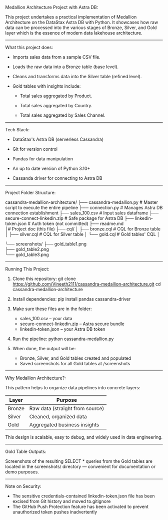 Medallion Architecture Project with Astra DB:

This project undertakes a practical implementation of Medallion Architecture on the DataStax Astra DB with Python. It showcases how raw data can be processed into the various stages of Bronze, Silver, and Gold layer which is the essence of modern data lakehouse architecture.

---

What this project does:

- Imports sales data from a sample CSV file.
  
- Loads the raw data into a Bronze table (base level).
  
- Cleans and transforms data into the Silver table (refined level).
  
- Gold tables with insights include:
 
  - Total sales aggregated by Product.
  
  - Total sales aggregated by Country. 
  
  - Total sales aggregated by Sales Channel.

--- 

Tech Stack:

- DataStax's Astra DB (serverless Cassandra) 

- Git for version control
  
- Pandas for data manipulation
  
- An up to date version of Python 3.10+

- Cassanda driver for connecting to Astra DB

-----

Project Folder Structure:

cassandra-medallion-architecture/
├── cassandra-medallion.py         # Master script to execute the entire pipeline
├── connection.py                  # Manages Astra DB connection establishment
├── sales_100.csv                  # Input sales dataframe
├── secure-connect-linkedin.zip    # Safe package for Astra DB
├── linkedin-token.json            # Auth token (not committed)
├── readme.md                      
│# Project doc (this file)
├── cql/
│   ├── bronze.cql                 # CQL for Bronze table
│   ├── silver.cql                 # CQL for Silver table
│   └── gold.cql                   # Gold tables' CQL
│

└── screenshots/
    ├── gold_table1.png            
    ├── gold_table2.png            
    └── gold_table3.png            

--------

Running This Project:

1. Clone this repository:
   git clone https://github.com/Vineeth2111/cassandra-medallion-architecture.git
   cd cassandra-medallion-architecture

2. Install dependencies:
   pip install pandas cassandra-driver

3. Make sure these files are in the folder:
   - sales_100.csv – your data
   - secure-connect-linkedin.zip – Astra secure bundle
   - linkedin-token.json – your Astra DB token

4. Run the pipeline:
   python cassandra-medallion.py

5. When done, the output will be:
   - Bronze, Silver, and Gold tables created and populated
   - Saved screenshots for all Gold tables at /screenshots

------

Why Medallion Architecture?:

This pattern helps to organize data pipelines into concrete layers:

| Layer   | Purpose                      |
|---------|------------------------------|
| Bronze  | Raw data (straight from source) |
| Silver  | Cleaned, organized data      |
| Gold    | Aggregated business insights  |

This design is scalable, easy to debug, and widely used in data engineering.

------

Gold Table Outputs:

Screenshots of the resulting SELECT * queries from the Gold tables are located in the screenshots/ directory — convenient for documentation or demo purposes.

---

Note on Security:

- The sensitive credentials-contained linkedin-token.json file has been excised from Git history and moved to.gitignore
- The GitHub Push Protection feature has been activated to prevent unauthorized token pushes inadvertently
